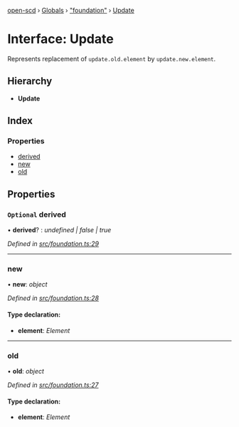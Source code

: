 [open-scd](../README.md) › [Globals](../globals.md) › ["foundation"](../modules/_foundation_.md) › [Update](_foundation_.update.md)

# Interface: Update

Represents replacement of `update.old.element` by `update.new.element`.

## Hierarchy

* **Update**

## Index

### Properties

* [derived](_foundation_.update.md#optional-derived)
* [new](_foundation_.update.md#new)
* [old](_foundation_.update.md#old)

## Properties

### `Optional` derived

• **derived**? : *undefined | false | true*

*Defined in [src/foundation.ts:29](https://github.com/openscd/open-scd/blob/bbf7701/src/foundation.ts#L29)*

___

###  new

• **new**: *object*

*Defined in [src/foundation.ts:28](https://github.com/openscd/open-scd/blob/bbf7701/src/foundation.ts#L28)*

#### Type declaration:

* **element**: *Element*

___

###  old

• **old**: *object*

*Defined in [src/foundation.ts:27](https://github.com/openscd/open-scd/blob/bbf7701/src/foundation.ts#L27)*

#### Type declaration:

* **element**: *Element*
